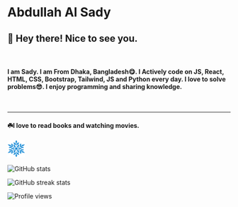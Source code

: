 # Abdullah Al Sady

## :wave: Hey there! Nice to see you.
<br>

#### I am **Sady.** I am From **Dhaka, Bangladesh**:yum:. I Actively code on **JS, React, HTML, CSS, Bootstrap, Tailwind, JS and Python** every day. I love to solve problems:sunglasses:. I enjoy programming and sharing knowledge.
<br/>
<hr/>

#### :shamrock:I love to read books and watching movies.


<a href='https://archiveprogram.github.com/'><img src='https://raw.githubusercontent.com/acervenky/animated-github-badges/master/assets/acbadge.gif' width='40' height='40'></a> 

![GitHub stats](https://github-readme-stats.vercel.app/api?username=abdullahalsady&show_icons=true)  

<!-- ![GitHub Activity Graph](https://activity-graph.herokuapp.com/graph?username=abdullahalsady)   -->

![GitHub streak stats](https://streak-stats.demolab.com/?user=abdullahalsady)  

![Profile views](https://gpvc.arturio.dev/abdullahalsady)  



